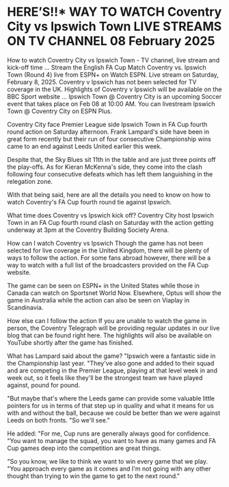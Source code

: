 # HERE’S!!* WAY TO WATCH Coventry City vs Ipswich Town LIVE STREAMS ON TV CHANNEL 08 February 2025

How to watch Coventry City vs Ipswich Town - TV channel, live stream and kick-off time ... Stream the English FA Cup Match Coventry vs. Ipswich Town (Round 4) live from ESPN+ on Watch ESPN. Live stream on Saturday, February 8, 2025. Coventry v Ipswich has not been selected for TV coverage in the UK. Highlights of Coventry v Ipswich will be available on the BBC Sport website ... Ipswich Town @ Coventry City is an upcoming Soccer event that takes place on Feb 08 at 10:00 AM. You can livestream Ipswich Town @ Coventry City on ESPN Plus.

Coventry City face Premier League side Ipswich Town in FA Cup fourth round action on Saturday afternoon. Frank Lampard's side have been in great form recently but their run of four consecutive Championship wins came to an end against Leeds United earlier this week.

Despite that, the Sky Blues sit 11th in the table and are just three points off the play-offs. As for Kieran McKenna's side, they come into the clash following four consecutive defeats which has left them languishing in the relegation zone.

With that being said, here are all the details you need to know on how to watch Coventry's FA Cup fourth round tie against Ipswich.

What time does Coventry vs Ipswich kick off?
Coventry City host Ipswich Town in an FA Cup fourth round clash on Saturday with the action getting underway at 3pm at the Coventry Building Society Arena.

How can I watch Coventry vs Ipswich
Though the game has not been selected for live coverage in the United Kingdom, there will be plenty of ways to follow the action. For some fans abroad however, there will be a way to watch with a full list of the broadcasters provided on the FA Cup website.

The game can be seen on ESPN+ in the United States while those in Canada can watch on Sportsnet World Now. Elsewhere, Optus will show the game in Australia while the action can also be seen on Viaplay in Scandinavia.

How else can I follow the action
If you are unable to watch the game in person, the Coventry Telegraph will be providing regular updates in our live blog that can be found right here. The highlights will also be available on YouTube shortly after the game has finished.

What has Lampard said about the game?
"Ipswich were a fantastic side in the Championship last year. "They've also gone and added to their squad and are competing in the Premier League, playing at that level week in and week out, so it feels like they'll be the strongest team we have played against, pound for pound.

"But maybe that's where the Leeds game can provide some valuable little pointers for us in terms of that step up in quality and what it means for us with and without the ball, because we could be better than we were against Leeds on both fronts. "So we'll see."

He added: "For me, Cup runs are generally always good for confidence. "You want to manage the squad, you want to have as many games and FA Cup games deep into the competition are great things.

"So you know, we like to think we want to win every game that we play. "You approach every game as it comes and I'm not going with any other thought than trying to win the game to get to the next round."
